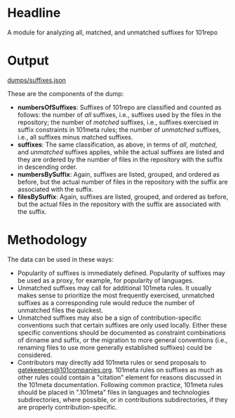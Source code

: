# Headline

A module for analyzing all, matched, and unmatched suffixes for 101repo

# Output

[dumps/suffixes.json](http://black42.uni-koblenz.de/production/101worker/dumps/suffixes.json)

These are the components of the dump: 

* **numbersOfSuffixes**: Suffixes of 101repo are classified and counted as follows: the number of _all_ suffixes, i.e., suffixes used by the files in the repository; the number of _matched_ suffixes, i.e., suffixes exercised in suffix constraints in 101meta rules; the number of _unmatched_ suffixes, i.e., all suffixes minus matched suffixes.
* **suffixes**: The same classification, as above, in terms of _all_, _matched_, and _unmatched_ suffixes applies, while the actual suffixes are listed and they are ordered by the number of files in the repository with the suffix in descending order. 
* **numbersBySuffix**: Again, suffixes are listed, grouped, and ordered as before, but the actual number of files in the repository with the suffix are associated with the suffix.
* **filesBySuffix**: Again, suffixes are listed, grouped, and ordered as before, but the actual files in the repository with the suffix are associated with the suffix.

# Methodology

The data can be used in these ways:

* Popularity of suffixes is immediately defined. Popularity of suffixes may be used as a proxy, for example, for popularity of languages.
* Unmatched suffixes may call for additional 101meta rules. It usually makes sense to prioritize the most frequently exercised, unmatched suffixes as a corresponding rule would reduce the number of unmatched files the quickest.
* Unmatched suffixes may also be a sign of contribution-specific conventions such that certain suffixes are only used locally. Either these specific conventions should be documented as constraint combinations of dirname and suffix, or the migration to more general conventions (i.e., renaming files to use more generally established suffixes) could be considered.
* Contributors may directly add 101meta rules or send proposals to gatekeepers@101companies.org. 101meta rules on suffixes as much as other rules could contain a "citation" element for reasons discussed in the 101meta documentation. Following common practice, 101meta rules should be placed in ".101meta" files in languages and technologies subdirectories, where possible, or in contributions subdirectories, if they are properly contribution-specific.
